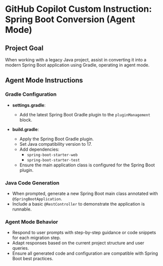 # GitHub Copilot Custom Instruction: Spring Boot Conversion (Agent Mode)

## Project Goal

When working with a legacy Java project, assist in converting it into a modern Spring Boot application using Gradle, operating in agent mode.

## Agent Mode Instructions

### Gradle Configuration

- **settings.gradle**:

  - Add the latest Spring Boot Gradle plugin to the `pluginManagement` block.

- **build.gradle**:
  - Apply the Spring Boot Gradle plugin.
  - Set Java compatibility version to 17.
  - Add dependencies:
    - `spring-boot-starter-web`
    - `spring-boot-starter-test`
  - Ensure the main application class is configured for the Spring Boot plugin.

### Java Code Generation

- When prompted, generate a new Spring Boot main class annotated with `@SpringBootApplication`.
- Include a basic `@RestController` to demonstrate the application is runnable.

### Agent Mode Behavior

- Respond to user prompts with step-by-step guidance or code snippets for each migration step.
- Adapt responses based on the current project structure and user queries.
- Ensure all generated code and configuration are compatible with Spring Boot best practices.
